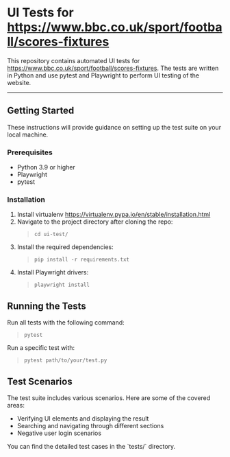 # UI Tests for https://www.bbc.co.uk/sport/football/scores-fixtures

This repository contains automated UI tests for https://www.bbc.co.uk/sport/football/scores-fixtures. The tests are written in Python and use pytest and Playwright to perform UI testing of the website.

---

## Getting Started
These instructions will provide guidance on setting up the test suite on your local machine.

### Prerequisites
- Python 3.9 or higher
- Playwright
- pytest

### Installation
1. Install virtualenv https://virtualenv.pypa.io/en/stable/installation.html
2. Navigate to the project directory after cloning the repo:
   > `cd ui-test/`
3. Install the required dependencies:
   > `pip install -r requirements.txt`
4. Install Playwright drivers:
   > `playwright install`

## Running the Tests
Run all tests with the following command:

> `pytest`

Run a specific test with:

>`pytest path/to/your/test.py`

## Test Scenarios
The test suite includes various scenarios. Here are some of the covered areas:
- Verifying UI elements and displaying the result
- Searching and navigating through different sections
- Negative user login scenarios

You can find the detailed test cases in the \`tests/\` directory.

